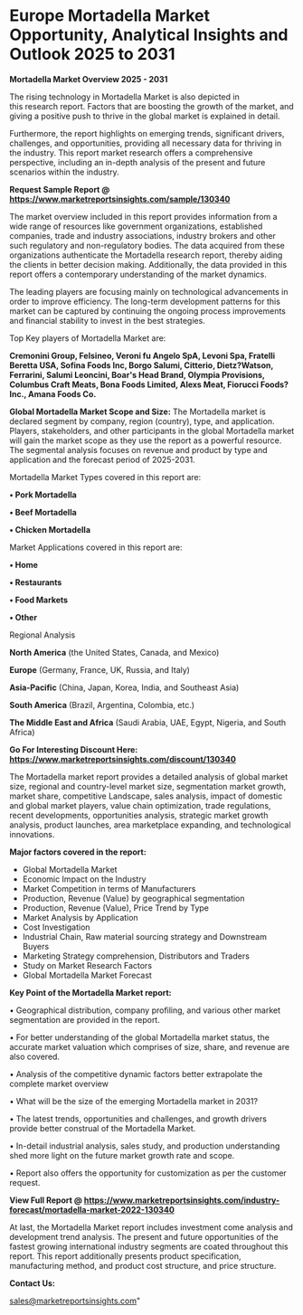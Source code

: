 # Europe Mortadella Market Opportunity, Analytical Insights and Outlook 2025 to 2031

<Strong> Mortadella Market Overview 2025 - 2031</strong>

The rising technology in Mortadella Market is also depicted in this research report. Factors that are boosting the growth of the market, and giving a positive push to thrive in the global market is explained in detail.

Furthermore, the report highlights on emerging trends, significant drivers, challenges, and opportunities, providing all necessary data for thriving in the industry. This report market research offers a comprehensive perspective, including an in-depth analysis of the present and future scenarios within the industry.

<strong>Request Sample Report @ <a href=https://www.marketreportsinsights.com/sample/130340>https://www.marketreportsinsights.com/sample/130340</a></strong>

The market overview included in this report provides information from a wide range of resources like government organizations, established companies, trade and industry associations, industry brokers and other such regulatory and non-regulatory bodies. The data acquired from these organizations authenticate the Mortadella research report, thereby aiding the clients in better decision making. Additionally, the data provided in this report offers a contemporary understanding of the market dynamics.

The leading players are focusing mainly on technological advancements in order to improve efficiency. The long-term development patterns for this market can be captured by continuing the ongoing process improvements and financial stability to invest in the best strategies.

Top Key players of Mortadella Market are:

<strong>Cremonini Group, Felsineo, Veroni fu Angelo SpA, Levoni Spa, Fratelli Beretta USA, Sofina Foods Inc, Borgo Salumi, Citterio, Dietz?Watson, Ferrarini, Salumi Leoncini, Boar's Head Brand, Olympia Provisions, Columbus Craft Meats, Bona Foods Limited, Alexs Meat, Fiorucci Foods?Inc., Amana Foods Co.</strong>

<strong><b>Global Mortadella Market Scope and Size:</b></strong>
The Mortadella market is declared segment by company, region (country), type, and application. Players, stakeholders, and other participants in the global Mortadella market will gain the market scope as they use the report as a powerful resource. The segmental analysis focuses on revenue and product by type and application and the forecast period of 2025-2031.

Mortadella Market Types covered in this report are:

<strong>• Pork Mortadella

• Beef Mortadella

• Chicken Mortadella</strong>

Market Applications covered in this report are:

<strong>• Home

• Restaurants

• Food Markets

• Other</strong> 

Regional Analysis

<strong>North America</strong> (the United States, Canada, and Mexico)

<strong>Europe</strong> (Germany, France, UK, Russia, and Italy)

<strong>Asia-Pacific</strong> (China, Japan, Korea, India, and Southeast Asia)

<strong>South America</strong> (Brazil, Argentina, Colombia, etc.)

<strong>The Middle East and Africa</strong> (Saudi Arabia, UAE, Egypt, Nigeria, and South Africa)

<strong>Go For Interesting Discount Here: <a href=https://www.marketreportsinsights.com/discount/130340>https://www.marketreportsinsights.com/discount/130340</a></strong>

The Mortadella market report provides a detailed analysis of global market size, regional and country-level market size, segmentation market growth, market share, competitive Landscape, sales analysis, impact of domestic and global market players, value chain optimization, trade regulations, recent developments, opportunities analysis, strategic market growth analysis, product launches, area marketplace expanding, and technological innovations.

<strong><b>Major factors covered in the report:</b></strong>
<ul>
  <li>Global Mortadella Market </li>
  <li>Economic Impact on the Industry</li>
  <li>Market Competition in terms of Manufacturers</li>
  <li>Production, Revenue (Value) by geographical segmentation</li>
  <li>Production, Revenue (Value), Price Trend by Type</li>
  <li>Market Analysis by Application</li>
  <li>Cost Investigation</li>
  <li>Industrial Chain, Raw material sourcing strategy and Downstream Buyers</li>
  <li>Marketing Strategy comprehension, Distributors and Traders</li>
  <li>Study on Market Research Factors</li>
  <li>Global Mortadella Market Forecast</li>
</ul>

<strong><b>Key Point of the Mortadella Market report:</b></strong>

• Geographical distribution, company profiling, and various other market segmentation are provided in the report.

• For better understanding of the global Mortadella market status, the accurate market valuation which comprises of size, share, and revenue are also covered.

• Analysis of the competitive dynamic factors better extrapolate the complete market overview

• What will be the size of the emerging Mortadella market in 2031?

• The latest trends, opportunities and challenges, and growth drivers provide better construal of the Mortadella Market.

• In-detail industrial analysis, sales study, and production understanding shed more light on the future market growth rate and scope.

• Report also offers the opportunity for customization as per the customer request.

<strong><b>View Full Report @ <a href=https://www.marketreportsinsights.com/industry-forecast/mortadella-market-2022-130340>https://www.marketreportsinsights.com/industry-forecast/mortadella-market-2022-130340</a></b></strong>


At last, the Mortadella Market report includes investment come analysis and development trend analysis. The present and future opportunities of the fastest growing international industry segments are coated throughout this report. This report additionally presents product specification, manufacturing method, and product cost structure, and price structure.

<strong>Contact Us:</strong>

sales@marketreportsinsights.com"
